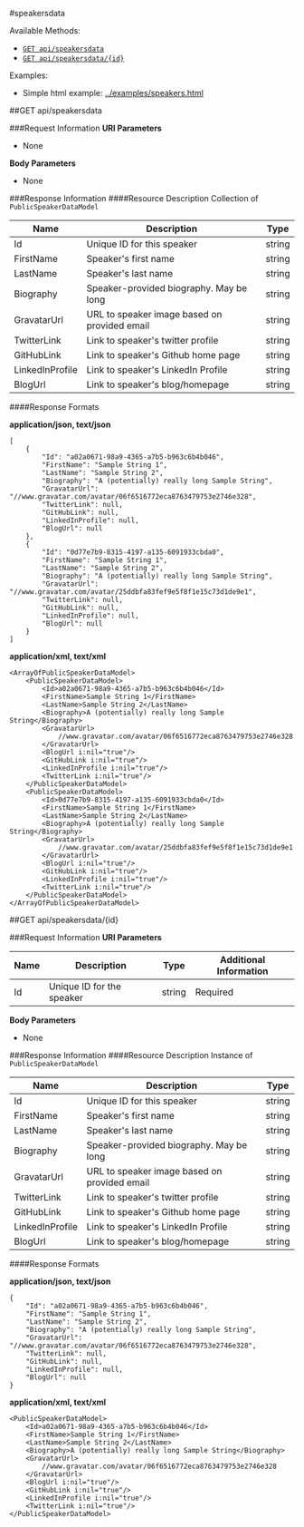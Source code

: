 #speakersdata

Available Methods:

* [`GET api/speakersdata`](#get-apispeakersdata)
* [`GET api/speakersdata/{id}`](#get-apispeakersdataid)

Examples:
* Simple html example: [../examples/speakers.html](../examples/speakers.html)

##GET api/speakersdata

###Request Information
__URI Parameters__
* None

__Body Parameters__
* None

###Response Information
####Resource Description
Collection of `PublicSpeakerDataModel`

| Name        | Description                                  | Type   |
|-------------|----------------------------------------------|--------|
| Id          | Unique ID for this speaker                   | string |
| FirstName   | Speaker's first name                         | string | 
| LastName    | Speaker's last name                          | string |
| Biography   | Speaker-provided biography. May be long      | string |
| GravatarUrl | URL to speaker image based on provided email | string |
| TwitterLink | Link to speaker's twitter profile            | string |
| GitHubLink  | Link to speaker's Github home page           | string |
| LinkedInProfile | Link to speaker's LinkedIn Profile       | string |
| BlogUrl     | Link to speaker's blog/homepage              | string |

####Response Formats

__application/json, text/json__
```
[
    {
        "Id": "a02a0671-98a9-4365-a7b5-b963c6b4b046",
        "FirstName": "Sample String 1",
        "LastName": "Sample String 2",
        "Biography": "A (potentially) really long Sample String",
        "GravatarUrl": "//www.gravatar.com/avatar/06f6516772eca8763479753e2746e328",
        "TwitterLink": null,
        "GitHubLink": null,
        "LinkedInProfile": null,
        "BlogUrl": null
    },
    {
        "Id": "0d77e7b9-8315-4197-a135-6091933cbda0",
        "FirstName": "Sample String 1",
        "LastName": "Sample String 2",
        "Biography": "A (potentially) really long Sample String",
        "GravatarUrl": "//www.gravatar.com/avatar/25ddbfa83fef9e5f8f1e15c73d1de9e1",
        "TwitterLink": null,
        "GitHubLink": null,
        "LinkedInProfile": null,
        "BlogUrl": null
    }
]
```

__application/xml, text/xml__
```
<ArrayOfPublicSpeakerDataModel>
    <PublicSpeakerDataModel>
        <Id>a02a0671-98a9-4365-a7b5-b963c6b4b046</Id>
        <FirstName>Sample String 1</FirstName>
        <LastName>Sample String 2</LastName>
        <Biography>A (potentially) really long Sample String</Biography>
        <GravatarUrl>
            //www.gravatar.com/avatar/06f6516772eca8763479753e2746e328
        </GravatarUrl>
        <BlogUrl i:nil="true"/>
        <GitHubLink i:nil="true"/>
        <LinkedInProfile i:nil="true"/>
        <TwitterLink i:nil="true"/>
    </PublicSpeakerDataModel>
    <PublicSpeakerDataModel>
        <Id>0d77e7b9-8315-4197-a135-6091933cbda0</Id>
        <FirstName>Sample String 1</FirstName>
        <LastName>Sample String 2</LastName>
        <Biography>A (potentially) really long Sample String</Biography>
        <GravatarUrl>
            //www.gravatar.com/avatar/25ddbfa83fef9e5f8f1e15c73d1de9e1
        </GravatarUrl>
        <BlogUrl i:nil="true"/>
        <GitHubLink i:nil="true"/>
        <LinkedInProfile i:nil="true"/>
        <TwitterLink i:nil="true"/>
    </PublicSpeakerDataModel>
</ArrayOfPublicSpeakerDataModel>
```



##GET api/speakersdata/{id}

###Request Information
__URI Parameters__

| Name        | Description                | Type   | Additional Information |
|-------------|----------------------------|--------|------------------------|
| Id          | Unique ID for the speaker  | string | Required               |

__Body Parameters__
* None

###Response Information
####Resource Description
Instance of `PublicSpeakerDataModel`

| Name        | Description                                  | Type   |
|-------------|----------------------------------------------|--------|
| Id          | Unique ID for this speaker                   | string |
| FirstName   | Speaker's first name                         | string | 
| LastName    | Speaker's last name                          | string |
| Biography   | Speaker-provided biography. May be long      | string |
| GravatarUrl | URL to speaker image based on provided email | string |
| TwitterLink | Link to speaker's twitter profile            | string |
| GitHubLink  | Link to speaker's Github home page           | string |
| LinkedInProfile | Link to speaker's LinkedIn Profile       | string |
| BlogUrl     | Link to speaker's blog/homepage              | string |


####Response Formats

__application/json, text/json__
```
{
    "Id": "a02a0671-98a9-4365-a7b5-b963c6b4b046",
    "FirstName": "Sample String 1",
    "LastName": "Sample String 2",
    "Biography": "A (potentially) really long Sample String",
    "GravatarUrl": "//www.gravatar.com/avatar/06f6516772eca8763479753e2746e328",
    "TwitterLink": null,
    "GitHubLink": null,
    "LinkedInProfile": null,
    "BlogUrl": null
}
```

__application/xml, text/xml__
```
<PublicSpeakerDataModel>
    <Id>a02a0671-98a9-4365-a7b5-b963c6b4b046</Id>
    <FirstName>Sample String 1</FirstName>
    <LastName>Sample String 2</LastName>
    <Biography>A (potentially) really long Sample String</Biography>
    <GravatarUrl>
        //www.gravatar.com/avatar/06f6516772eca8763479753e2746e328
    </GravatarUrl>
    <BlogUrl i:nil="true"/>
    <GitHubLink i:nil="true"/>
    <LinkedInProfile i:nil="true"/>
    <TwitterLink i:nil="true"/>
</PublicSpeakerDataModel>
```
